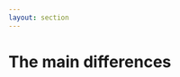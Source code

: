 ```yaml
---
layout: section
---
```


# The main differences

<!-- 
- Execution mode
  - integrating other components
  - multi-tool
- State vs no state 
  - ability to delete resources
  - less tolerance to outside changes
  - ease of refactoring
  - behavior for random
-->
